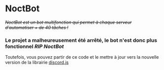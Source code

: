 # NoctBot

~~_NoctBot est un bot multifonction qui permet à chaque serveur d'automatiser + de 40 tâches !_~~

### Le projet a malheureusement été arrêté, le bot n'est donc plus fonctionnel _RIP NoctBot_
Toutefois, vous pouvez partir de ce code et le mettre à jour vers la nouvelle version de la librairie [discord.js](https://discord.js.org)
